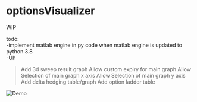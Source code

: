 # optionsVisualizer

WIP 

todo:  
-implement matlab engine in py code when matlab engine is updated to python 3.8  
-UI:  
>Add 3d sweep result graph
>Allow custom expiry for main graph
>Allow Selection of main graph x axis
>Allow Selection of main graph y axis
>Add delta hedging table/graph
>Add option ladder table

![Demo](https://i.imgur.com/E5PQr3M.png)
